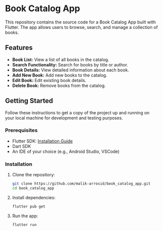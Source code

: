 # Book Catalog App

This repository contains the source code for a Book Catalog App built with Flutter. The app allows users to browse, search, and manage a collection of books.

## Features

- **Book List:** View a list of all books in the catalog.
- **Search Functionality:** Search for books by title or author.
- **Book Details:** View detailed information about each book.
- **Add New Book:** Add new books to the catalog.
- **Edit Book:** Edit existing book details.
- **Delete Book:** Remove books from the catalog.

## Getting Started

Follow these instructions to get a copy of the project up and running on your local machine for development and testing purposes.

### Prerequisites

- Flutter SDK: [Installation Guide](https://flutter.dev/docs/get-started/install)
- Dart SDK
- An IDE of your choice (e.g., Android Studio, VSCode)

### Installation

1. Clone the repository:
    ```bash
    git clone https://github.com/malik-arrosid/book_catalog_app.git
    cd book_catalog_app
    ```

2. Install dependencies:
    ```bash
    flutter pub get
    ```

3. Run the app:
    ```bash
    flutter run
    ```
